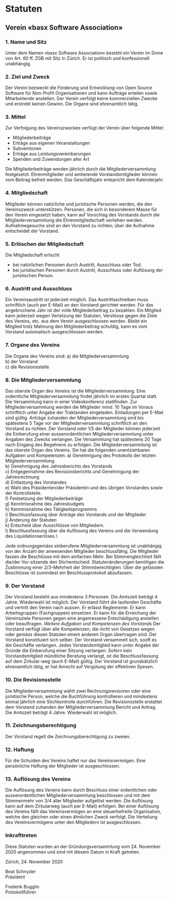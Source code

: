 # Statuten

## Verein «basx Software Association»

### 1. Name und Sitz
Unter dem Namen «basx Software Association» besteht ein Verein im Sinne von Art. 60 ff. ZGB mit Sitz in Zürich. Er ist politisch und konfessionell unabhängig.

### 2. Ziel und Zweck
Der Verein bezweckt die Förderung und Entwicklung von Open Source Software für Non-Profit Organisationen und kann Aufträge erteilen sowie Mitarbeitende anstellen. Der Verein verfolgt keine kommerziellen Zwecke und erstrebt keinen Gewinn. Die Organe sind ehrenamtlich tätig.

### 3. Mittel
Zur Verfolgung des Vereinszweckes verfügt der Verein über folgende Mittel:
- Mitgliederbeiträge
- Erträge aus eigenen Veranstaltungen
- Subventionen
- Erträge aus Leistungsvereinbarungen
- Spenden und Zuwendungen aller Art

Die Mitgliederbeiträge werden jährlich durch die Mitgliederversammlung festgesetzt. Ehrenmitglieder und amtierende Vorstandsmitglieder können vom Beitrag befreit werden.
Das Geschäftsjahr entspricht dem Kalenderjahr.

### 4. Mitgliedschaft
Mitglieder können natürliche und juristische Personen werden, die den Vereinszweck unterstützen.
Personen, die sich in besonderem Masse für den Verein eingesetzt haben, kann auf Vorschlag des Vorstands durch die Mitgliederversammlung die Ehrenmitgliedschaft verliehen werden.
Aufnahmegesuche sind an den Vorstand zu richten; über die Aufnahme entscheidet der Vorstand.

### 5. Erlöschen der Mitgliedschaft
Die Mitgliedschaft erlischt
- bei natürlichen Personen durch Austritt, Ausschluss oder Tod.
- bei juristischen Personen durch Austritt, Ausschluss oder Auflösung der juristischen Person.

### 6. Austritt und Ausschluss
Ein Vereinsaustritt ist jederzeit möglich. Das Austrittsschreiben muss schriftlich (auch per E-Mail) an den Vorstand gerichtet werden. Für das angebrochene Jahr ist der volle Mitgliederbeitrag zu bezahlen.
Ein Mitglied kann jederzeit wegen Verletzung der Statuten, Verstösse gegen die Ziele des Vereins, etc. aus dem Verein ausgeschlossen werden.
Bleibt ein Mitglied trotz Mahnung den Mitgliederbeitrag schuldig, kann es vom Vorstand automatisch ausgeschlossen werden.

### 7. Organe des Vereins
Die Organe des Vereins sind:
a) die Mitgliederversammlung\
b) der Vorstand\
c) die Revisionsstelle

### 8. Die Mitgliederversammlung
Das oberste Organ des Vereins ist die Mitgliederversammlung. Eine ordentliche Mitgliederversammlung findet jährlich im ersten Quartal statt. 
Die Versammlung kann in einer Videokonferenz stattfinden.
Zur Mitgliederversammlung werden die Mitglieder mind. 10 Tage im Voraus schriftlich unter Angabe der Traktanden eingeladen. Einladungen per E-Mail sind gültig.
Anträge zuhanden der Mitgliederversammlung sind bis spätestens 5 Tage vor der Mitgliederversammlung schriftlich an den Vorstand zu richten.
Der Vorstand oder 1/5 der Mitglieder können jederzeit die Einberufung einer ausserordentlichen Mitgliederversammlung unter Angaben des Zwecks verlangen. Die Versammlung hat spätestens 20 Tage nach Eingang des Begehrens zu erfolgen.
Die Mitgliederversammlung ist das oberste Organ des Vereins. Sie hat die folgenden unentziehbaren Aufgaben und Kompetenzen:
a) Genehmigung des Protokolls der letzten Mitgliederversammlung\
b) Genehmigung des Jahresberichts des Vorstands\
c) Entgegennahme des Revisionsberichts und Genehmigung der Jahresrechnung\
d) Entlastung des Vorstandes\
e) Wahl des Präsidenten/der Präsidentin und des übrigen Vorstandes sowie der Kontrollstelle.\
f) Festsetzung der Mitgliederbeiträge\
g) Kenntnisnahme des Jahresbudgets\
h) Kenntnisnahme des Tätigkeitsprogramms\
i) Beschlussfassung über Anträge des Vorstands und der Mitglieder\
j) Änderung der Statuten\
k) Entscheid über Ausschlüsse von Mitgliedern.\
l) Beschlussfassung über die Auflösung des Vereins und die Verwendung des Liquidationserlöses.\

Jede ordnungsgemäss einberufene Mitgliederversammlung ist unabhängig von der Anzahl der anwesenden Mitglieder beschlussfähig. 
Die Mitglieder fassen die Beschlüsse mit dem einfachen Mehr. Bei Stimmengleichheit fällt die/der Vor-sitzende den Stichentscheid. 
Statutenänderungen benötigen die Zustimmung einer 2/3–Mehrheit der Stimmberechtigten.
Über die gefassten Beschlüsse ist zumindest ein Beschlussprotokoll abzufassen.

### 9. Der Vorstand
Der Vorstand besteht aus mindestens 3 Personen.
Die Amtszeit beträgt 4 Jahre. Wiederwahl ist möglich.
Der Vorstand führt die laufenden Geschäfte und vertritt den Verein nach aussen.
Er erlässt Reglemente.
Er kann Arbeitsgruppen (Fachgruppen) einsetzen.
Er kann für die Erreichung der Vereinsziele Personen gegen eine angemessene Entschädigung anstellen oder beauftragen.
*Weitere Aufgaben und Kompetenzen des Vorstands*
Der Vorstand verfügt über alle Kompetenzen, die nicht von Gesetzes wegen oder gemäss diesen Statuten einem anderen Organ übertragen sind.
Der Vorstand konstituiert sich selber.
Der Vorstand versammelt sich, sooft es die Geschäfte verlangen. Jedes Vorstandsmitglied kann unter Angabe der Gründe die Einberufung einer Sitzung verlangen.
Sofern kein Vorstandsmitglied mündliche Beratung verlangt, ist die Beschlussfassung auf dem Zirkular-weg (auch E-Mail) gültig.
Der Vorstand ist grundsätzlich ehrenamtlich tätig, er hat Anrecht auf Vergütung der effektiven Spesen.

### 10. Die Revisionsstelle
Die Mitgliederversammlung wählt zwei Rechnungsrevisoren oder eine juristische Person, welche die Buchführung kontrollieren und mindestens einmal jährlich eine Stichkontrolle durchführen.
Die Revisionsstelle erstattet dem Vorstand zuhanden der Mitgliederversammlung Bericht und Antrag.
Die Amtszeit beträgt 4 Jahre. Wiederwahl ist möglich.

### 11. Zeichnungsberechtigung
Der Vorstand regelt die Zeichnungsberechtigung zu zweien.

### 12. Haftung
Für die Schulden des Vereins haftet nur das Vereinsvermögen. Eine persönliche Haftung der Mitglieder ist ausgeschlossen.

### 13. Auflösung des Vereins
Die Auflösung des Vereins kann durch Beschluss einer ordentlichen oder ausserordentlichen Mitgliederversammlung beschlossen und mit dem Stimmenmehr von 3/4 aller Mitglieder aufgelöst werden. Die Auflösung kann auf dem Zirkularweg (auch per E-Mail) erfolgen.
Bei einer Auflösung des Vereins fällt das Vereinsvermögen an eine steuerbefreite Organisation, welche den gleichen oder einen ähnlichen Zweck verfolgt. Die Verteilung des Vereinsvermögens unter den Mitgliedern ist ausgeschlossen.

### Inkrafttreten
Diese Statuten wurden an der Gründungsversammlung vom 24. November 2020 angenommen und sind mit diesem Datum in Kraft getreten.

Zürich, 24. November 2020

Beat Schnyder\
Präsident		


Frederik Bugglin\
Protokollführer
